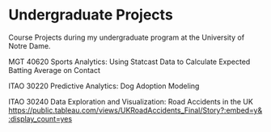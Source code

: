 # Undergraduate Projects
Course Projects during my undergraduate program at the University of Notre Dame.

MGT 40620 Sports Analytics: Using Statcast Data to Calculate Expected Batting Average on Contact

ITAO 30220 Predictive Analytics: Dog Adoption Modeling

ITAO 30240 Data Exploration and Visualization: Road Accidents in the UK
<https://public.tableau.com/views/UKRoadAccidents_Final/Story?:embed=y&:display_count=yes>
